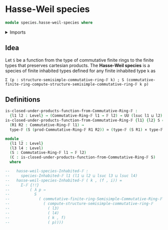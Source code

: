 # Hasse-Weil species

```agda
module species.hasse-weil-species where
```

<details><summary>Imports</summary>

```agda
open import finite-algebra.commutative-finite-rings
open import finite-algebra.products-commutative-finite-rings
open import finite-algebra.semisimple-commutative-finite-rings

open import foundation.cartesian-product-types
open import foundation.equivalences
open import foundation.universe-levels

open import species.species-of-finite-inhabited-types

open import univalent-combinatorics.dependent-pair-types
open import univalent-combinatorics.finite-types
open import univalent-combinatorics.inhabited-finite-types
```

</details>

## Idea

Let `S` be a function from the type of commutative finite rings to the finite
types that preserves cartesian products. The **Hasse-Weil species** is a species
of finite inhabited types defined for any finite inhabited type `k` as

```text
Σ (p : structure-semisimple-commutative-ring-𝔽 k) ; S (commutative-finite-ring-compute-structure-semisimple-commutative-ring-𝔽 k p)
```

## Definitions

```agda
is-closed-under-products-function-from-Commutative-Ring-𝔽 :
  {l1 l2 : Level} → (Commutative-Ring-𝔽 l1 → 𝔽 l2) → UU (lsuc l1 ⊔ l2)
is-closed-under-products-function-from-Commutative-Ring-𝔽 {l1} {l2} S =
  (R1 R2 : Commutative-Ring-𝔽 l1) →
  type-𝔽 (S (prod-Commutative-Ring-𝔽 R1 R2)) ≃ (type-𝔽 (S R1) × type-𝔽 (S R2))

module _
  {l1 l2 : Level}
  (l3 l4 : Level)
  (S : Commutative-Ring-𝔽 l1 → 𝔽 l2)
  (C : is-closed-under-products-function-from-Commutative-Ring-𝔽 S)
  where

--   hasse-weil-species-Inhabited-𝔽 :
--     species-Inhabited-𝔽 l1 (l1 ⊔ l2 ⊔ lsuc l3 ⊔ lsuc l4)
--   hasse-weil-species-Inhabited-𝔽 ( k , (f , i)) =
--     Σ-𝔽 {!!}
--         ( λ p →
--           S
--             ( commutative-finite-ring-Semisimple-Commutative-Ring-𝔽
--               ( compute-structure-semisimple-commutative-ring-𝔽
--                 ( l3)
--                 ( l4)
--                 ( k , f)
--                 ( p))))
```
